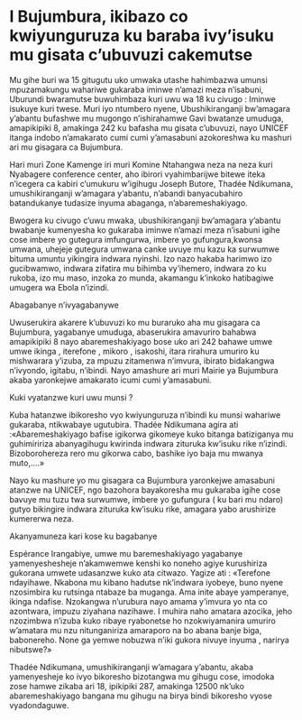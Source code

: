 # I Bujumbura, ikibazo co kwiyunguruza ku baraba ivy’isuku mu gisata c’ubuvuzi cakemutse

Mu gihe buri wa 15 gitugutu uko umwaka utashe hahimbazwa umunsi mpuzamakungu wahariwe gukaraba iminwe n’amazi meza n’isabuni, Uburundi bwaramutse buwuhimbaza kuri uwu wa 18 ku civugo : Iminwe isukuye kuri twese. Muri iyo ntumbero nyene, Ubushikiranganji bw’amagara y’abantu bufashwe mu mugongo n’ishirahamwe Gavi bwatanze umuduga, amapikipiki 8, amakinga 242 ku bafasha mu gisata c’ubuvuzi, nayo UNICEF itanga indobo n’amakarato cumi cumi y’amasabuni azokoreshwa ku mashuri ari mu gisagara ca Bujumbura.

Hari muri Zone Kamenge iri muri Komine Ntahangwa neza na neza kuri Nyabagere conference center, aho ibirori vyahimbarijwe bitewe iteka n’icegera ca kabiri c’umukuru w’igihugu Joseph Butore,  Thadée Ndikumana, umushikiranganji w’amagara y’abantu, n’abandi banyacubahiro batandukanye tudasize inyuma abaganga, n’abaremeshakiyago.

Bwogera ku civugo c’uwu mwaka, ubushikiranganji bw’amagara y’abantu bwabanje kumenyesha ko gukaraba iminwe n’amazi meza n’isabuni  igihe cose imbere yo gutegura imfungurwa, imbere yo gufungura,kwonsa umwana, uhejeje gutegura umwana canke uvuye mu kazu ka surwumwe bituma umuntu yikingira indwara nyinshi. Izo nazo hakaba harimwo izo gucibwamwo, indwara zifatira mu bihimba vy’ihemero, indwara zo ku rukoba, izo mu maso, inzoka zo munda, akamangu k’inkoko hatibagiwe umugera wa Ebola n’izindi.

Abagabanye n’ivyagabanywe

Uwuserukira akarere k’ubuvuzi ko mu buraruko  aha mu gisagara ca Bujumbura, yagabanye  umuduga, abaserukira amavuriro  bahabwa amapikipiki 8  nayo abaremeshakiyago bose uko ari 242 bahawe umwe umwe ikinga , iterefone , mikoro , isakoshi, itara rirahura umuriro ku mishwarara y’izuba, za mpuzu  zitamenwa n’imvura, ibirato bidakangwa n’ivyondo, igitabu, n’ibindi.  Nayo amashure ari muri Mairie ya Bujumbura akaba yaronkejwe amakarato icumi cumi y’amasabuni.

Kuki vyatanzwe kuri uwu munsi ?

Kuba hatanzwe ibikoresho vyo kwiyunguruza n’ibindi ku munsi wahariwe gukaraba, ntikwabaye ugutubira. Thadée Ndikumana agira ati :«Abaremeshakiyago bafise igikorwa gikomeye kuko bitanga batiziganya mu guhimiririza abanyagihugu kwirinda indwara zituruka kw’isuku rike n’izindi. Bizoborohereza rero mu gikorwa cabo, bashike iyo baja mu mwanya muto,….»

Nayo ku mashure yo mu gisagara ca Bujumbura yaronkejwe amasabuni atanzwe na UNICEF, ngo bazohora bayakoresha mu gukaraba igihe cose bavuye mu tuzu twa surwumwe, imbere yo gufungura ( ku bari mu ndaro) gutyo bikingire indwara zituruka kw’isuku rike, amagara yabo arushirize kumererwa neza.

Akanyamuneza kari kose ku bagabanye

Espérance Irangabiye, umwe mu baremeshakiyago yagabanye yamenyeshesheje n’akamwemwe kenshi ko noneho  agiye kurushiriza gukorana umwete udasanzwe kuko ata citwazo. Yagize ati : «Terefone ndayihawe. Nkabona mu kibano hadutse nk’indwara iyobeye, buno nyene nzosimbira ku rutsinga ntabaze ba muganga. Ama inite abaye yamperanye, ikinga ndafise. Nzokangwa n’urubura nayo amama y’imvura yo nta co azontwara, impuzu ziyahana nazihawe. I muhira naho amatara azocika, jeho nzozimbwa n’izuba kuko ribaye ryabonetse ho nzokwiyamanira umuriro w’amatara mu nzu nitunganiriza amaraporo na bo abana banje biga, babonereho. None ga yemwe nobuzwa n’iki gukora nivuye inyuma , narirya nibutswe?»

Thadée Ndikumana,  umushikiranganji w’amagara y’abantu, akaba yamenyesheje ko ivyo bikoresho bizotangwa mu gihugu cose, imodoka zose hamwe zikaba ari 18, ipikipiki 287, amakinga 12500 nk’uko abaremeshakiyago bangana mu gihugu na birya bindi bikoresho vyose vyadondaguwe.